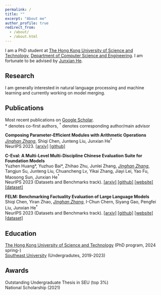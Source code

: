 ```yaml
---
permalink: /
title: ""
excerpt: "About me"
author_profile: true
redirect_from: 
  - /about/
  - /about.html
---
```


<!-- ## About Me -->
I am a PhD student at [The Hong Kong University of Science and Technology](https://hkust.edu.hk), [Department of Computer Science and Engineering](https://cse.hkust.edu.hk/).
I am fortunate to be advised by [Junxian He](https://jxhe.github.io/). 


## Research
I am generally interested in natural language processing and machine learning and currently working on model merging.

## Publications
Most recent publications on [Google Scholar](https://scholar.google.com/citations?user=HqF5d38AAAAJ&hl=en).  
\* denotes co-first authors, $^\dagger$ denotes corresponding author/main advisor

**Composing Parameter-Efficient Modules with Arithmetic Operations**  
*<ins>Jinghan Zhang</ins>*, Shiqi Chen, Junteng Liu, Junxian He$^\dagger$  
NeurIPS 2023. [[arxiv]](https://arxiv.org/abs/2306.14870) [[github]](https://github.com/hkust-nlp/PEM_composition)

**C-Eval: A Multi-Level Multi-Discipline Chinese Evaluation Suite for Foundation Models**  
Yuzhen Huang\*, Yuzhuo Bai\*, Zhihao Zhu, Junlei Zhang, *<ins>Jinghan Zhang</ins>*, Tangjun Su, Junteng Liu, Chuancheng Lv, Yikai Zhang, Jiayi Lei, Yao Fu, Maosong Sun, Junxian He$^\dagger$  
NeurIPS 2023 (Datasets and Benchmarks track). [[arxiv]](https://arxiv.org/abs/2305.08322) [[github]](https://github.com/hkust-nlp/ceval) [[website]](https://cevalbenchmark.com) [[dataset]](https://huggingface.co/datasets/ceval/ceval-exam)

**FELM: Benchmarking Factuality Evaluation of Large Language Models**  
Shiqi Chen, Yiran Zhao, *<ins>Jinghan Zhang</ins>*, I-Chun Chern, Siyang Gao, Pengfei Liu, Junxian He$^\dagger$  
NeurIPS 2023 (Datasets and Benchmarks track). [[arxiv]](https://arxiv.org/abs/2310.00741) [[github]](https://github.com/hkust-nlp/felm) [[website]](https://hkust-nlp.github.io/felm/) [[dataset]](https://huggingface.co/datasets/hkust-nlp/felm)

## Education
[The Hong Kong University of Science and Technology](https://hkust.edu.hk) (PhD program, 2024 spring-)  
[Southeast University](https://www.seu.edu.cn/) (Undergradutes, 2019-2023)

## Awards
Outstanding Undergraduate Thesis in SEU (top 3%)  
National Scholarship (2021)
